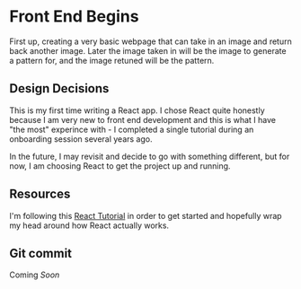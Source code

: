 # Front End Begins

First up, creating a very basic webpage that can take in an image and return back another image. Later the image taken in will be the image to generate a pattern for, and the image retuned will be the pattern.

## Design Decisions
This is my first time writing a React app. I chose React quite honestly because I am very new to front end development and this is what I have "the most" experince with - I completed a single tutorial during an onboarding session several years ago.

In the future, I may revisit and decide to go with something different, but for now, I am choosing React to get the project up and running.

## Resources
I'm following this [React Tutorial](https://ibaslogic.com/react-tutorial-for-beginners/) in order to get started and hopefully wrap my head around how React actually works.

## Git commit
Coming *Soon*
